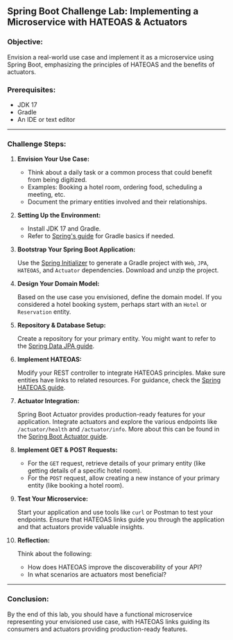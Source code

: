 ## **Spring Boot Challenge Lab: Implementing a Microservice with HATEOAS & Actuators**

### **Objective:**
Envision a real-world use case and implement it as a microservice using Spring Boot, emphasizing the principles of HATEOAS and the benefits of actuators.

### **Prerequisites:**
- JDK 17
- Gradle
- An IDE or text editor

---

### **Challenge Steps:**

1. **Envision Your Use Case:**
    - Think about a daily task or a common process that could benefit from being digitized.
    - Examples: Booking a hotel room, ordering food, scheduling a meeting, etc.
    - Document the primary entities involved and their relationships.

2. **Setting Up the Environment:**

    - Install JDK 17 and Gradle.
    - Refer to [Spring's guide](https://spring.io/guides/gs/gradle/) for Gradle basics if needed.

3. **Bootstrap Your Spring Boot Application:**

    Use the [Spring Initializer](https://start.spring.io/) to generate a Gradle project with `Web`, `JPA`, `HATEOAS`, and `Actuator` dependencies. Download and unzip the project.

4. **Design Your Domain Model:**

    Based on the use case you envisioned, define the domain model. If you considered a hotel booking system, perhaps start with an `Hotel` or `Reservation` entity.

5. **Repository & Database Setup:**

    Create a repository for your primary entity. You might want to refer to the [Spring Data JPA guide](https://spring.io/guides/gs/accessing-data-jpa/).

6. **Implement HATEOAS:**

    Modify your REST controller to integrate HATEOAS principles. Make sure entities have links to related resources. For guidance, check the [Spring HATEOAS guide](https://spring.io/guides/gs/rest-hateoas/).

7. **Actuator Integration:**

    Spring Boot Actuator provides production-ready features for your application. Integrate actuators and explore the various endpoints like `/actuator/health` and `/actuator/info`. More about this can be found in the [Spring Boot Actuator guide](https://spring.io/guides/gs/actuator-service/).

8. **Implement GET & POST Requests:**

    - For the `GET` request, retrieve details of your primary entity (like getting details of a specific hotel room).
    - For the `POST` request, allow creating a new instance of your primary entity (like booking a hotel room).

9. **Test Your Microservice:**

    Start your application and use tools like `curl` or Postman to test your endpoints. Ensure that HATEOAS links guide you through the application and that actuators provide valuable insights.

10. **Reflection:**

    Think about the following:
    - How does HATEOAS improve the discoverability of your API?
    - In what scenarios are actuators most beneficial?

---

### **Conclusion:**

By the end of this lab, you should have a functional microservice representing your envisioned use case, with HATEOAS links guiding its consumers and actuators providing production-ready features.

